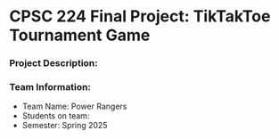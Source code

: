 # CPSC 224 Final Project: TikTakToe Tournament Game

### Project Description:


### Team Information:

- Team Name: Power Rangers
- Students on team:
- Semester: Spring 2025


